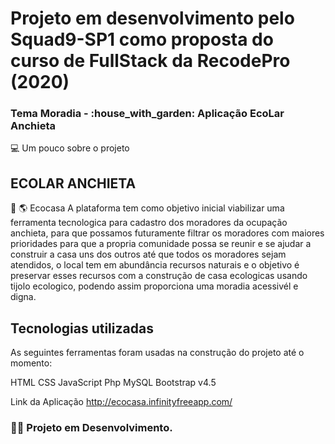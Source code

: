 <h1>Projeto em desenvolvimento pelo Squad9-SP1 como proposta do curso de FullStack da RecodePro (2020)</h1>

<h3>Tema Moradia - :house_with_garden: Aplicação EcoLar Anchieta</h3>

💻 Um pouco sobre o projeto

<h2>ECOLAR ANCHIETA</h2>

:deciduous_tree: :earth_americas: Ecocasa
A plataforma tem como objetivo inicial viabilizar uma ferramenta tecnologica para cadastro dos moradores da ocupação anchieta,
para que possamos futuramente filtrar os moradores com maiores prioridades para que a propria comunidade possa se reunir e se ajudar a
construir a casa uns dos outros até que todos os moradores sejam atendidos, o local tem em abundância recursos naturais 
e o objetivo é preservar esses recursos com a construção de casa ecologicas usando tijolo ecologico,
podendo assim proporciona uma moradia acessivél e digna.


<h2>Tecnologias utilizadas</h2>
As seguintes ferramentas foram usadas na construção do projeto até o momento:

HTML
CSS
JavaScript
Php
MySQL
Bootstrap v4.5

Link da Aplicação 
http://ecocasa.infinityfreeapp.com/

<h3> 👩‍💻 Projeto em Desenvolvimento.</h3>
